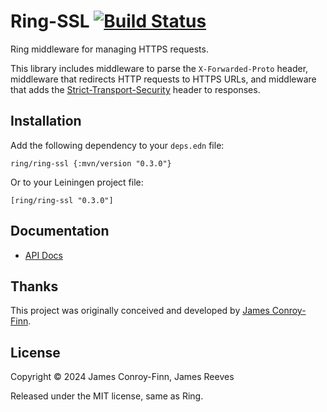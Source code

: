 # Ring-SSL [![Build Status](https://github.com/ring-clojure/ring-ssl/actions/workflows/test.yml/badge.svg)](https://github.com/ring-clojure/ring-ssl/actions/workflows/test.yml)

Ring middleware for managing HTTPS requests.

This library includes middleware to parse the `X-Forwarded-Proto`
header, middleware that redirects HTTP requests to HTTPS URLs, and
middleware that adds the [Strict-Transport-Security][1] header to
responses.

[1]: https://en.wikipedia.org/wiki/HTTP_Strict_Transport_Security

## Installation

Add the following dependency to your `deps.edn` file:

    ring/ring-ssl {:mvn/version "0.3.0"}

Or to your Leiningen project file:

    [ring/ring-ssl "0.3.0"]

## Documentation

* [API Docs](http://ring-clojure.github.io/ring-ssl/ring.middleware.ssl.html)

## Thanks

This project was originally conceived and developed by [James
Conroy-Finn][2].

[2]: http://jamesconroyfinn.com/

## License

Copyright © 2024 James Conroy-Finn, James Reeves

Released under the MIT license, same as Ring.
